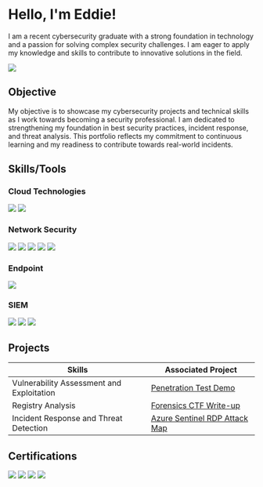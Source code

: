 # Hello, I'm Eddie!

I am a recent cybersecurity graduate with a strong foundation in technology and a passion for solving complex security challenges. I am eager to apply my knowledge and skills to contribute to innovative solutions in the field.

<a href="https://www.linkedin.com/in/ebfm"><img src="https://img.shields.io/badge/-LinkedIn-0072b1?&style=for-the-badge&logo=linkedin&logoColor=white" /></a>

## Objective

My objective is to showcase my cybersecurity projects and technical skills as I work towards becoming a security professional. I am dedicated to strengthening my foundation in best security practices, incident response, and threat analysis. This portfolio reflects my commitment to continuous learning and my readiness to contribute towards real-world incidents.

## Skills/Tools

### Cloud Technologies
<div>
    <img src="https://img.shields.io/badge/-Azure-0078D4?style=for-the-badge&logo=Microsoft-Azure&logoColor=white" />
    <img src="https://img.shields.io/badge/-AWS-FF9900?style=for-the-badge&logo=Amazon-AWS&logoColor=white" />
</div>

### Network Security 
<div>
    <img src="https://img.shields.io/badge/-Wireshark-F7E8A3?&style=for-the-badge&logo=Wireshark&logoColor=black" />
    <img src="https://img.shields.io/badge/-Suricata-EF3B2D?&style=for-the-badge&logo=Suricata&logoColor=white" />
    <img src="https://img.shields.io/badge/-Nmap-D2B48C?style=for-the-badge&logo=TCP/IP&logoColor=white" />
    <img src="https://img.shields.io/badge/-OpenVAS-32CD32?style=for-the-badge&logo=OpenVAS&logoColor=white" />
    <img src="https://img.shields.io/badge/-Nessus-DDA0DD?style=for-the-badge&logo=Nessus&logoColor=white" />
</div>

### Endpoint
<div>
    <img src="https://img.shields.io/badge/-Microsoft_Defender-00A4EF?&style=for-the-badge&logo=Microsoft&logoColor=white" />
    
</div>

### SIEM
<div>
     <img src="https://img.shields.io/badge/-Azure_Sentinel-0078D4?&style=for-the-badge&logo=Microsoft-Azure&logoColor=white" />
    <img src="https://img.shields.io/badge/-Splunk-000000?&style=for-the-badge&logo=Splunk&logoColor=white" />
    <img src="https://img.shields.io/badge/-Elastic-005571?&style=for-the-badge&logo=Elastic&logoColor=white" />
</div>

## Projects

| Skills                                        | Associated Project         |
|-----------------------------------------------|----------------------------|
| Vulnerability Assessment and Exploitation     | <a href="https://github.com/EBFMM/Penetration-Test-Demo">Penetration Test Demo</a>|
| Registry Analysis                             | <a href="https://github.com/EBFMM/Forensics-CTF-Writeup">Forensics CTF Write-up </a>|
| Incident Response and Threat Detection         | <a href="https://github.com/EBFMM/Azure-Sentinel-RDP-Attack-Map">Azure Sentinel RDP Attack Map|

## Certifications
<div>
<img src="https://img.shields.io/badge/-Google%20Cybersecurity%20Professional-8B4513?style=for-the-badge&logo=Google&logoColor=black" />
<img src="https://img.shields.io/badge/-Security%2B-FF0000?&style=for-the-badge&logo=CompTIA&logoColor=white" />
<img src="https://img.shields.io/badge/-CySA%2B-007BFF?&style=for-the-badge&logo=CompTIA&logoColor=white" />
<img src="https://img.shields.io/badge/-BTL1-1E90FF?&style=for-the-badge&logo=lock&logoColor=white" />
<!--<img src="https://img.shields.io/badge/-CDSA-006400?&style=for-the-badge&logoColor=white" />-->
</div>
